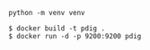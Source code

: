 ```
python -m venv venv
```

```
$ docker build -t pdig .
$ docker run -d -p 9200:9200 pdig
```

[^beenje]: http://beenje.github.io/blog/posts/parsing-and-indexing-pdf-in-python/
